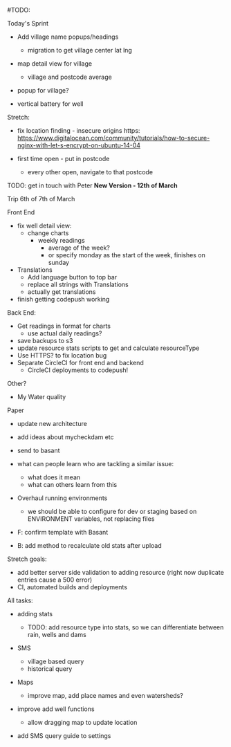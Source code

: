 #TODO:

Today's Sprint
- Add village name popups/headings
  - migration to get village center lat lng

- map detail view for village
  - village and postcode average
- popup for village?
- vertical battery for well



Stretch:
- fix location finding - insecure origins
  https:
  https://www.digitalocean.com/community/tutorials/how-to-secure-nginx-with-let-s-encrypt-on-ubuntu-14-04

- first time open - put in postcode
  - every other open, navigate to that postcode



TODO: get in touch with Peter
**New Version - 12th of March**

Trip 6th of 7th of March





Front End

- fix well detail view:
  - change charts
    - weekly readings
      - average of the week?
      - or specify monday as the start of the week, finishes on sunday
- Translations
  - Add language button to top bar
  - replace all strings with Translations
  - actually get translations
- finish getting codepush working

Back End:
- Get readings in format for charts
  - use actual daily readings?
- save backups to s3
- update resource stats scripts to get and calculate resourceType
- Use HTTPS? to fix location bug
- Separate CircleCI for front end and backend
  - CircleCI deployments to codepush!

Other?
- My Water quality

Paper
  - update new architecture
  - add ideas about mycheckdam etc
  - send to basant
  - what can people learn who are tackling a similar issue:
    - what does it mean
    - what can others learn from this


- Overhaul running environments
  - we should be able to configure for dev or staging based on ENVIRONMENT variables, not replacing files


- F: confirm template with Basant
- B: add method to recalculate old stats after upload


Stretch goals:
 - add better server side validation to adding resource (right now duplicate entries cause a 500 error)
 - CI, automated builds and deployments


All tasks:
- adding stats
  - TODO: add resource type into stats, so we can differentiate between rain, wells and dams

- SMS
  - village based query
  - historical query


- Maps
  - improve map, add place names and even watersheds?

- improve add well functions
  - allow dragging map to update location

- add SMS query guide to settings
